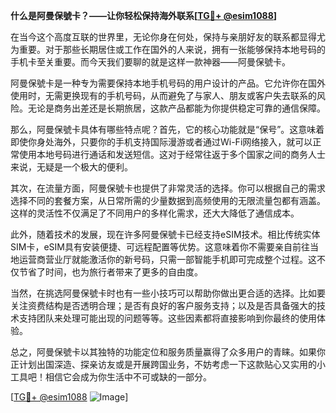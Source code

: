 **什么是阿曼保號卡？——让你轻松保持海外联系[[TG💪+ @esim1088](https://t.me/s/esim1088)]**

在当今这个高度互联的世界里，无论你身在何处，保持与亲朋好友的联系都显得尤为重要。对于那些长期居住或工作在国外的人来说，拥有一张能够保持本地号码的手机卡至关重要。而今天我们要聊的就是这样一款神器——阿曼保號卡。

阿曼保號卡是一种专为需要保持本地手机号码的用户设计的产品。它允许你在国外使用时，无需更换现有的手机号码，从而避免了与家人、朋友或客户失去联系的风险。无论是商务出差还是长期旅居，这款产品都能为你提供稳定可靠的通信保障。

那么，阿曼保號卡具体有哪些特点呢？首先，它的核心功能就是“保号”。这意味着即使你身处海外，只要你的手机支持国际漫游或者通过Wi-Fi网络接入，就可以正常使用本地号码进行通话和发送短信。这对于经常往返于多个国家之间的商务人士来说，无疑是一个极大的便利。

其次，在流量方面，阿曼保號卡也提供了非常灵活的选择。你可以根据自己的需求选择不同的套餐方案，从日常所需的少量数据到高频使用的无限流量包都有涵盖。这样的灵活性不仅满足了不同用户的多样化需求，还大大降低了通信成本。

此外，随着技术的发展，现在许多阿曼保號卡已经支持eSIM技术。相比传统实体SIM卡，eSIM具有安装便捷、可远程配置等优势。这意味着你不需要亲自前往当地运营商营业厅就能激活你的新号码，只需一部智能手机即可完成整个过程。这不仅节省了时间，也为旅行者带来了更多的自由度。

当然，在挑选阿曼保號卡时也有一些小技巧可以帮助你做出更合适的选择。比如要关注资费结构是否透明合理；是否有良好的客户服务支持；以及是否具备强大的技术支持团队来处理可能出现的问题等等。这些因素都将直接影响到你最终的使用体验。

总之，阿曼保號卡以其独特的功能定位和服务质量赢得了众多用户的青睐。如果你正计划出国深造、探亲访友或是开展跨国业务，不妨考虑一下这款贴心又实用的小工具吧！相信它会成为你生活中不可或缺的一部分。

[[TG💪+ @esim1088](https://t.me/s/esim1088) ![Image](https://i.postimg.cc/4NQfJmqS/Snipaste-2025-05-13-00-14-12.png)]